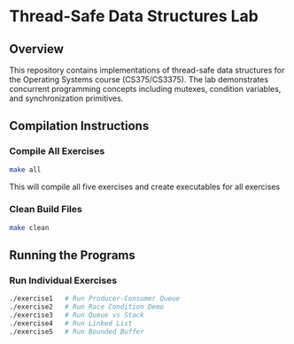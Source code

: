 # Thread-Safe Data Structures Lab

## Overview
This repository contains implementations of thread-safe data structures for the Operating Systems course (CS375/CS3375). The lab demonstrates concurrent programming concepts including mutexes, condition variables, and synchronization primitives.

## Compilation Instructions

### Compile All Exercises
```bash
make all
```
This will compile all five exercises and create executables for all exercises

### Clean Build Files
```bash
make clean
```

## Running the Programs

### Run Individual Exercises
```bash
./exercise1   # Run Producer-Consumer Queue
./exercise2   # Run Race Condition Demo
./exercise3   # Run Queue vs Stack
./exercise4   # Run Linked List
./exercise5   # Run Bounded Buffer
```
